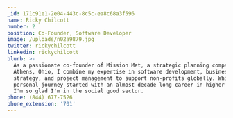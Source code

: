 ```yaml
---
_id: 171c91e1-2e04-443c-8c5c-ea8c68a3f596
name: Ricky Chilcott
number: 2
position: Co-Founder, Software Developer
image: /uploads/n02a9879.jpg
twitter: rickychilcott
linkedin: rickychilcott
blurb: >-
  As a passionate co-founder of Mission Met, a strategic planning company in
  Athens, Ohio, I combine my expertise in software development, business
  strategy, and project management to support non-profits globally. While my
  personal journey started with an almost decade long career in higher education,
  I'm so glad I'm in the social good sector.
phone: (844) 677-7526
phone_extension: '701'
---
```

